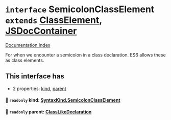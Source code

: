 # `interface` SemicolonClassElement `extends` [ClassElement](../interface.ClassElement/README.md), [JSDocContainer](../interface.JSDocContainer/README.md)

[Documentation Index](../README.md)

For when we encounter a semicolon in a class declaration. ES6 allows these as class elements.

## This interface has

- 2 properties:
[kind](#-readonly-kind-syntaxkindsemicolonclasselement),
[parent](#-readonly-parent-classlikedeclaration)


#### 📄 `readonly` kind: [SyntaxKind.SemicolonClassElement](../enum.SyntaxKind/README.md#semicolonclasselement--240)



#### 📄 `readonly` parent: [ClassLikeDeclaration](../type.ClassLikeDeclaration/README.md)



